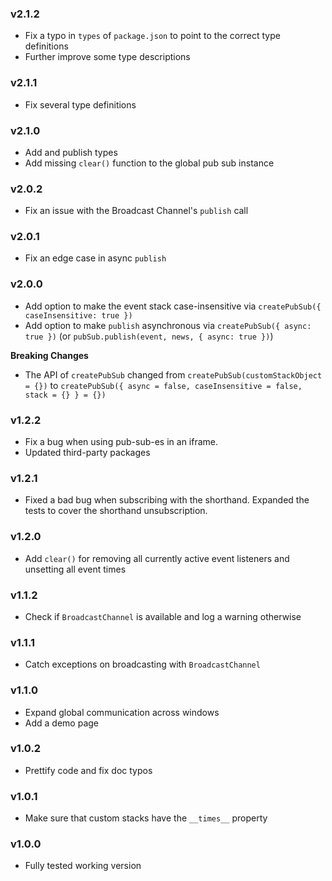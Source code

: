 ### v2.1.2

- Fix a typo in `types` of `package.json` to point to the correct type definitions
- Further improve some type descriptions

### v2.1.1

- Fix several type definitions

### v2.1.0

- Add and publish types
- Add missing `clear()` function to the global pub sub instance

### v2.0.2

- Fix an issue with the Broadcast Channel's `publish` call

### v2.0.1

- Fix an edge case in async `publish`

### v2.0.0

- Add option to make the event stack case-insensitive via `createPubSub({ caseInsensitive: true })`
- Add option to make `publish` asynchronous via `createPubSub({ async: true })` (or `pubSub.publish(event, news, { async: true })`)

**Breaking Changes**

- The API of `createPubSub` changed from `createPubSub(customStackObject = {})` to `createPubSub({ async = false, caseInsensitive = false, stack = {} } = {})`

### v1.2.2

- Fix a bug when using pub-sub-es in an iframe.
- Updated third-party packages

### v1.2.1

- Fixed a bad bug when subscribing with the shorthand. Expanded the tests to cover the shorthand unsubscription.

### v1.2.0

- Add `clear()` for removing all currently active event listeners and unsetting all event times

### v1.1.2

- Check if `BroadcastChannel` is available and log a warning otherwise

### v1.1.1

- Catch exceptions on broadcasting with `BroadcastChannel`

### v1.1.0

- Expand global communication across windows
- Add a demo page

### v1.0.2

- Prettify code and fix doc typos

### v1.0.1

- Make sure that custom stacks have the `__times__` property

### v1.0.0

- Fully tested working version
